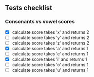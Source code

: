## Tests checklist 

### Consonants vs vowel scores

- [x] calculate score takes 'x' and returns 2
- [ ] calculate score takes 'y' and returns 2
- [ ] calculate score takes 'z' and returns 2
- [x] calculate score takes 'a' and returns 1
- [ ] calculate score takes 'e' and returns 1
- [x] calculate score takes 'i' and returns 1
- [ ] calculate score takes 'o' and returns 1
- [ ] calculate score takes 'u' and returns 1
